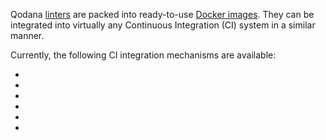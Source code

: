 [//]: # (title: Integration with CI systems)

Qodana [linters](linters.md) are packed into ready-to-use [Docker images](docker-images.md). They can be integrated into virtually any Continuous Integration (CI) system in a similar manner.

<p><include src="lib_qd.xml" include-id="ui-note"/></p>

Currently, the following CI integration mechanisms are available:

- [](azure-pipelines.md)
- [](circleci.md)
- [](github.md)
- [](gitlab.md)
- [](jenkins.md)
- [](teamcity.md)

